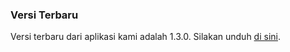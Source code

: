 ### Versi Terbaru

Versi terbaru dari aplikasi kami adalah 1.3.0. Silakan unduh [di sini](https://github.com/EnzoXZodix/Update/raw/main/app-release.apk).
